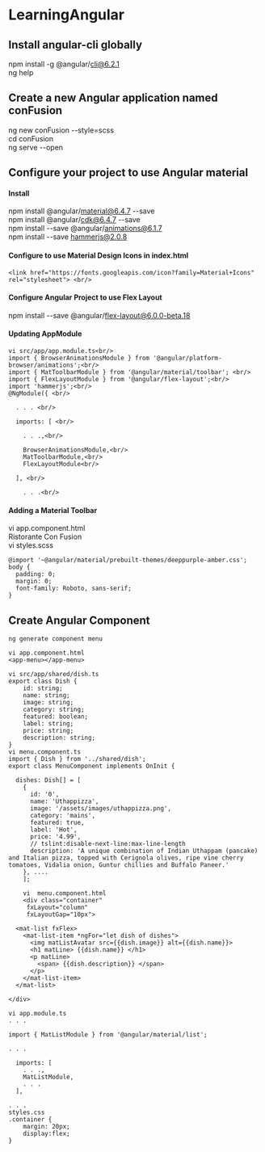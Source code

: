 # LearningAngular
## Install angular-cli globally
npm install -g @angular/cli@6.2.1 <br/>
ng help<br/>
## Create a new Angular application named conFusion
ng new conFusion --style=scss <br/>
cd conFusion <br/>
ng serve --open <br/>
## Configure your project to use Angular material
#### Install
npm install @angular/material@6.4.7 --save <br/>
npm install @angular/cdk@6.4.7 --save <br/>
npm install --save @angular/animations@6.1.7 <br/>
npm install --save hammerjs@2.0.8 <br/>
#### Configure to use Material Design Icons in index.html
```
<link href="https://fonts.googleapis.com/icon?family=Material+Icons" rel="stylesheet"> <br/>
```
#### Configure Angular Project to use Flex Layout <br/>
npm install --save @angular/flex-layout@6.0.0-beta.18 <br/>
#### Updating AppModule

```
vi src/app/app.module.ts<br/>
import { BrowserAnimationsModule } from '@angular/platform-browser/animations';<br/>
import { MatToolbarModule } from '@angular/material/toolbar'; <br/>
import { FlexLayoutModule } from '@angular/flex-layout';<br/>
import 'hammerjs';<br/>
@NgModule({ <br/>
  
  . . . <br/>
  
  imports: [ <br/>
    
    . . .,<br/>
    
    BrowserAnimationsModule,<br/>
    MatToolbarModule,<br/>
    FlexLayoutModule<br/>
    
  ], <br/>
    
    . . .<br/>
```    
#### Adding a Material Toolbar
vi app.component.html <br/>
<mat-toolbar color="primary"> <span>Ristorante Con Fusion</span> </mat-toolbar><br/>
vi styles.scss<br/>
```
@import '~@angular/material/prebuilt-themes/deeppurple-amber.css';
body { 
  padding: 0; 
  margin: 0; 
  font-family: Roboto, sans-serif;   
}
```
## Create Angular Component
```
ng generate component menu

vi app.component.html
<app-menu></app-menu>

vi src/app/shared/dish.ts
export class Dish {
    id: string;
    name: string;
    image: string;
    category: string;
    featured: boolean;
    label: string;
    price: string;
    description: string;
}
vi menu.component.ts
import { Dish } from '../shared/dish';
export class MenuComponent implements OnInit {

  dishes: Dish[] = [
    {
      id: '0',
      name: 'Uthappizza',
      image: '/assets/images/uthappizza.png',
      category: 'mains',
      featured: true,
      label: 'Hot',
      price: '4.99',
      // tslint:disable-next-line:max-line-length
      description: 'A unique combination of Indian Uthappam (pancake) and Italian pizza, topped with Cerignola olives, ripe vine cherry tomatoes, Vidalia onion, Guntur chillies and Buffalo Paneer.'
    }, ....
    ];
    
    vi  menu.component.html 
    <div class="container"
     fxLayout="column"
     fxLayoutGap="10px">

  <mat-list fxFlex>
    <mat-list-item *ngFor="let dish of dishes">
      <img matListAvatar src={{dish.image}} alt={{dish.name}}>
      <h1 matLine> {{dish.name}} </h1>
      <p matLine>
        <span> {{dish.description}} </span>
      </p>
    </mat-list-item>
  </mat-list>

</div>

vi app.module.ts 
. . .

import { MatListModule } from '@angular/material/list';

. . .

  imports: [
    . . .,
    MatListModule,
    . . .
  ],

. . .
styles.css
.container {
    margin: 20px;
    display:flex;
}


```



